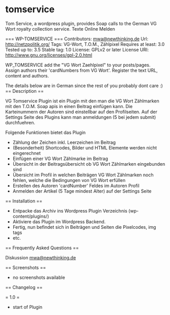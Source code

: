 tomservice
==========

Tom Service, a wordpress plugin, provides Soap calls to the German VG Wort royalty collection service. Texte Online Melden

=== WP-TOMSERVICE ===
Contributors: mwa@newthinking.de
Url: http://netzpolitik.org/
Tags: VG-Wort, T.O.M., Zählpixel
Requires at least: 3.0
Tested up to: 3.5
Stable tag: 1.0
License: GPLv2 or later
License URI: http://www.gnu.org/licenses/gpl-2.0.html

WP_TOMSERVICE add the "VG Wort Zaehlpixel" to your posts/pages. Assign authors
their 'cardNumbers from VG Wort'. Register the text URL, content and authors.

The details below are in German since the rest of you probably dont care :)
== Description ==

VG Tomservice Plugin ist ein Plugin mit den man die VG Wort Zählmarken mit den
T.O.M. Soap apis in einen Beitrag einfügen kann. Die Karteinummern der Autoren
sind einstellbar auf den Profilseiten. Auf der Settings Seite des Plugins kann
man anmeldungen (5 bei jedem submit) durchfuehren.

Folgende Funktionen bietet das Plugin

- Zählung der Zeichen inkl. Leerzeichen im Beitrag
- (Besonderheit) Shortcodes, Bilder und HTML Elemente werden nicht eingerechnet
- Einfügen einer VG Wort Zählmarke im Beitrag
- Übersicht in der Beitragsübersicht ob VG Wort Zählmarken eingebunden sind
- Übersicht im Profil in welchen Beiträgen VG Wort Zählmarken noch fehlen, welche die Bedingungen von VG Wort erfüllen
- Erstellen des Autoren 'cardNumber' Feldes im Autoren Profil
- Anmelden der Artikel (5 Tage mindest Alter) auf der Settings Seite

== Installation ==

* Entpacke das Archiv ins Wordpress Plugin Verzeichnis (wp-content/plugins/)
* Aktiviere das Plugin im Wordpress Backend.
* Fertig, nun befindet sich in Beiträgen und Seiten die Pixelcodes, img tags
* etc.

== Frequently Asked Questions ==

Diskussion mwa@newthinking.de

== Screenshots ==

- no screenshots available

== Changelog ==

= 1.0 =
* start of Plugin
